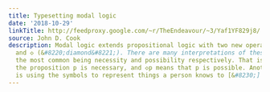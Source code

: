 ```yaml
---
title: Typesetting modal logic
date: '2018-10-29'
linkTitle: http://feedproxy.google.com/~r/TheEndeavour/~3/Yaf1YF829j8/
source: John D. Cook
description: Modal logic extends propositional logic with two new operators, □ (&#8220;box&#8221;)
  and ◇ (&#8220;diamond&#8221;). There are many interpretations of these two symbols,
  the most common being necessity and possibility respectively. That is, □p means
  the proposition p is necessary, and ◇p means that p is possible. Another interpretation
  is using the symbols to represent things a person knows to [&#8230;]
---
```

